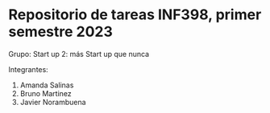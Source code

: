 # Repositorio de tareas INF398, primer semestre 2023

Grupo: Start up 2: más Start up que nunca

Integrantes:
1. Amanda Salinas
2. Bruno Martinez
3. Javier Norambuena
